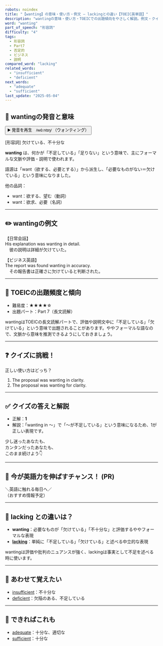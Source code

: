 ```yaml
---
robots: noindex
title: "【wanting】の意味・使い方・例文 ― lackingとの違い【TOEIC英単語】"
description: "wantingの意味・使い方・TOEICでの出題傾向をやさしく解説。例文・クイズ付きでlackingとの違いもわかりやすく学べます。"
word: "wanting"
part_of_speech: "形容詞"
difficulty: "4"
tags:
  - 形容詞
  - Part7
  - 否定的
  - ビジネス
  - 説明
compared_word: "lacking"
related_words:
  - "insufficient"
  - "deficient"
next_words:
  - "adequate"
  - "sufficient"
last_update: "2025-05-04"
---
```


## 🔰 wantingの発音と意味

<button class="play-audio" onclick="playTTS('wanting')">
  <span class="play-audio-main">
    ▶️ 発音を再生　/wɑ́ːntɪŋ/
  </span>
  <span class="play-audio-sub">
    （ウォンティング）
  </span>
</button>

[形容詞] 欠けている、不十分な

**wanting** は、何かが「不足している」「足りない」という意味で、主にフォーマルな文脈や評価・説明で使われます。

語源は「want（欲する、必要とする）」から派生し、「必要なものがない＝欠けている」という意味になりました。

他の品詞：  
- want：欲する、望む（動詞）
- want：欲求、必要（名詞）

---

## ✏️ wantingの例文

【日常会話】  
His explanation was wanting in detail.  
　彼の説明は詳細が欠けていた。

【ビジネス英語】  
The report was found wanting in accuracy.  
　その報告書は正確さに欠けていると判断された。

---

## 🎯 TOEICの出題頻度と傾向

- 難易度：★★★★☆
- 出題パート：Part 7（長文読解）

wantingはTOEICの長文読解パートで、評価や説明文中に「不足している」「欠けている」という意味で出題されることがあります。ややフォーマルな語なので、文脈から意味を推測できるようにしておきましょう。

---

## ❓ クイズに挑戦！

正しい使い方はどっち？

1. The proposal was wanting in clarity.  
2. The proposal was wanting for clarity.

---

## ✅ クイズの答えと解説

- 正解：**1**
- 解説：「wanting in ～」で「～が不足している」という意味になるため、1が正しい表現です。

少し迷ったあなたも、  
カンタンだったあなたも、  
このまま続けよう👇️

---

## 🚀 今が英語力を伸ばすチャンス！ (PR)

<div class="info-center">
＼英語に触れる毎日へ／<br>  
（おすすめ情報予定）
</div>

---

## 🤔  lacking との違いは？

- **wanting**：必要なものが「欠けている」「不十分な」と評価するややフォーマルな表現
- **[lacking](/word/lacking/)**：単純に「不足している」「欠けている」と述べる中立的な表現

wantingは評価や批判のニュアンスが強く、lackingは事実として不足を述べる時に使います。

---

## 🧩 あわせて覚えたい

- [insufficient](/word/insufficient/)：不十分な
- [deficient](/word/deficient/)：欠陥のある、不足している

---

## 📖 できればこれも

- [adequate](/word/adequate/)：十分な、適切な
- [sufficient](/word/sufficient/)：十分な

<!-- cvid: aid00_bid34 -->
